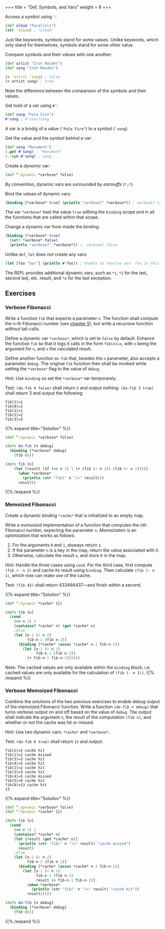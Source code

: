 +++
title = "Def, Symbols, and Vars"
weight = 8
+++

Access a symbol using `'`:

```clojure
(def album "Parallels")
(str 'album) ; "album"
```

Just like keywords, symbols stand for some values. Unlike keywords, which only
stand for themselves, symbols stand for some other value.

Compare symbols and their values with one another:

```clojure
(def artist "Iron Maiden")
(def song "Iron Maiden")

(= 'artist 'song) ; false
(= artist song) ; true
```

Note the difference between the comparison of the symbols and their values.

Get hold of a _var_ using `#'`:

```clojure
(def song "Pale Fire")
#'song ; #'user/song
```

A var is a bindig of a value (`"Pale Fire"`) to a symbol (`'song`).

Get the value and the symbol behind a var:

```clojure
(def song "Monument")
(.get #'song) ; "Monument"
(.-sym #'song) ; song
```

Create a _dynamic_ var:

```clojure
(def ^:dynamic *verbose* false)
```

By convention, dynamic vars are surrounded by _earmuffs_ (`*…*`).

Bind the values of dynamic vars:

```clojure
(binding [*verbose* true] (println "verbose?" *verbose*)) ; verbose? true
```

The var `*verbose*` hast the value `true` withing the `binding` scope and in all
the functions that are called within that scope.

Change a dynamic var from inside the binding:

```clojure
(binding [*verbose* true]
  (set! *verbose* false)
  (println "verbose?" *verbose*)) ;; verbose? false
```

Unlike `def`, `let` does _not_ create any vars:

```clojure
(let [foo "bar"] (println #'foo)) ; Unable to resolve var: foo in this context
```

The REPL provides additional dynamic vars, such as `*1`, `*2` for the last,
second last, etc. result, and `*e` for the last exception.

## Exercises

### Verbose Fibonacci

Write a function `fib` that expects a parameter `n`. The function shall compute
the n-th Fibonacci number (see [chapter
5](/05-more-capable-functions/index.html#fibonacci-numbers)), but write a
recursive function _without_ tail-calls.

Define a dynamic var `*verbose*`, which is set to `false` by default. Enhance
the function `fib` so that it logs it calls in the form `fib(n)=x`, with `n`
being the argument for `n`, and `x` the calculated result.

Define another function `do-fib` that, besides the `n` parameter, also accepts a
parameter `debug`. The original `fib` function then shall be invoked while
setting the `*verbose*` flag to the value of `debug`.

Hint: Use `binding` so set the `*verbose*` var temporarely.

Test: `(do-fib 4 false)` shall return `5` and output nothing. `(do-fib 3 true)`
shall return 3 and output the following:

```plain
fib(1)=1
fib(0)=1
fib(1)=1
fib(2)=2
fib(3)=3
```

{{% expand title="Solution" %}}
```clojure
(def ^:dynamic *verbose* false)

(defn do-fib [n debug]
  (binding [*verbose* debug]
    (fib n)))

(defn fib [n]
    (let [result (if (<= n 1) 1 (+ (fib (- n 2)) (fib (- n 1))))]
      (when *verbose*
        (println (str "fib(" n ")=" result)))
      result))
```
{{% /expand %}}

### Memoized Fibonacci

Create a dynamic binding `*cache*` that is initialized to an empty map.

Write a _memoized_ implementation of a function that computes the nth Fibonacci
number, expecting the parameter `n`. _Memoization_ is an optimization that works
as follows:

1. For the arguments `0` and `1`, alsways return `1`.
2. If the parameter `n` is a key in the map, return the value associated with it.
3. Otherwise, calculate the result `n`, and store it in the map.

Hint: Handle the three cases using `cond`. For the third case, first compute
`(fib (- n 2)` and cache its result using `binding`. Then calculate `(fib (- n
1)`, which now can make use of the cache.

Test: `(fib 42)` shall return 433494437—and finish within a second.

{{% expand title="Solution" %}}
```clojure
(def ^:dynamic *cache* {})

(defn fib [n]
  (cond
    (<= n 1) 1
    (contains? *cache* n) (get *cache* n)
    :else
    (let [n-2 (- n 2)
          fib-n-2 (fib n-2)]
      (binding [*cache* (assoc *cache* n-2 fib-n-2)]
        (let [n-1 (- n 1)
              fib-n-1 (fib n-1)]
          (+ fib-n-1 fib-n-2))))))
```

Note: The cached values are only available within the `binding` block, i.e.
cached values are only available for the calculation of `(fib (- n 1))`.
{{% /expand %}}

### Verbose Memoized Fibonacci

Combine the solutions of the two previous exercises to enable debug output of
the memoized Fibonacci function. Write a function `(do-fib n debug)` that turns
verbose output on and off based on the value of `debug`. The output shall
indicate the argument `n`, the result of the computation `(fib n)`, and whether
or not the cache was hit or missed.

Hint: Use two dynamic vars: `*cache*` and `*verbose*`. 

Test: `(do-fib 6 true)` shall return `13` and output:

```plain
fib(2)=2 cache hit
fib(2)=2 cache missed
fib(3)=3 cache hit
fib(4)=5 cache hit
fib(2)=2 cache hit
fib(3)=3 cache hit
fib(4)=5 cache missed
fib(5)=8 cache hit
fib(6)=13 cache hit
13
```

{{% expand title="Solution" %}}
```clojure
(def ^:dynamic *verbose* false)
(def ^:dynamic *cache* {})

(defn fib [n]
  (cond
    (<= n 1) 1
    (contains? *cache* n)
    (let [result (get *cache* n)]
      (println (str "fib(" n ")=" result) "cache missed")
      result)
    :else
    (let [n-2 (- n 2)
          fib-n-2 (fib n-2)]
      (binding [*cache* (assoc *cache* n-2 fib-n-2)]
        (let [n-1 (- n 1)
              fib-n-1 (fib n-1)
              result (+ fib-n-1 fib-n-2)]
          (when *verbose*
            (println (str "fib(" n ")=" result) "cache hit"))
          result)))))

(defn do-fib [n debug]
  (binding [*verbose* debug]
    (fib n)))
```
{{% /expand %}}
